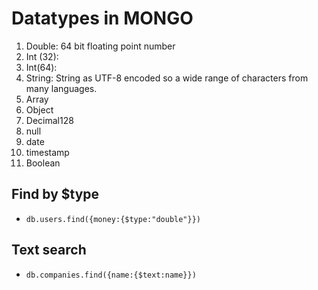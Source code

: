# Datatypes in MONGO

1. Double: 64 bit floating point number
2. Int (32):
3. Int(64):
4. String: String as UTF-8 encoded so a wide range of characters from many languages.
5. Array
6. Object
7. Decimal128
8. null
9. date
10. timestamp
11. Boolean

## Find by $type

- `db.users.find({money:{$type:"double"}})`

## Text search

- `db.companies.find({name:{$text:name}})`
